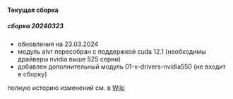 #### Текущая сборка
##### сборка 20240323
* обновления на 23.03.2024
* модуль alvr пересобран с поддержкой cuda 12.1 (необходимы драйверы nvidia выше 525 серии)
* добавлен дополнительный модуль 01-x-drivers-nvidia550 (не входит в сборку)
  
полную историю изменений см. в [Wiki](https://github.com/magos-linux/magos-linux/wiki/История)
